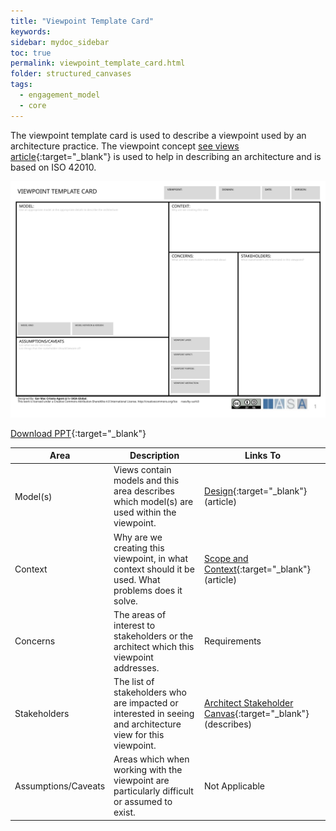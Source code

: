 ```yaml
---
title: "Viewpoint Template Card"
keywords: 
sidebar: mydoc_sidebar
toc: true
permalink: viewpoint_template_card.html
folder: structured_canvases
tags: 
  - engagement_model
  - core
---
```


The viewpoint template card is used to describe a viewpoint used by an architecture practice. The viewpoint concept [see views article](../engagement_model/views.md){:target="_blank"} is used to help in describing an architecture and is based on ISO 42010.

![image001](media/viewpoint_template_card001.svg)

[Download PPT](media/ppt/viewpoint_template_card.ppt){:target="_blank"}

| Area                | Description                                                                                                 | Links To                                                                                      |
| ------------------- | ----------------------------------------------------------------------------------------------------------- | --------------------------------------------------------------------------------------------- |
| Model(s)            | Views contain models and this area describes which model(s) are used within the viewpoint.                  | [Design](../engagement_model/design.md){:target="_blank"} (article)                           |
| Context             | Why are we creating this viewpoint, in what context should it be used. What problems does it solve.         | [Scope and Context](../engagement_model/scope_context.md){:target="_blank"} (article)         |
| Concerns            | The areas of interest to stakeholders or the architect which this viewpoint addresses.                      | Requirements                                                                                  |
| Stakeholders        | The list of stakeholders who are impacted or interested in seeing and architecture view for this viewpoint. | [Architect Stakeholder Canvas](architect_stakeholder_canvas.md){:target="_blank"} (describes) |
| Assumptions/Caveats | Areas which when working with the viewpoint are particularly difficult or assumed to exist.                 | Not Applicable                                                                                |
